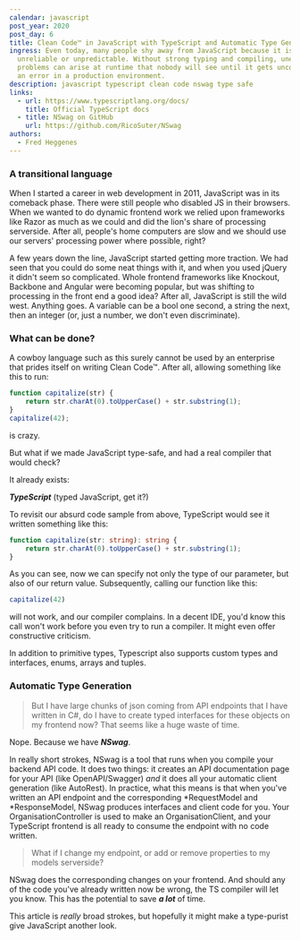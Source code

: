 ```yaml
---
calendar: javascript
post_year: 2020
post_day: 6
title: Clean Code™ in JavaScript with TypeScript and Automatic Type Generation
ingress: Even today, many people shy away from JavaScript because it is seen as
  unreliable or unpredictable. Without strong typing and compiling, unexpected
  problems can arise at runtime that nobody will see until it gets uncovered as
  an error in a production environment.
description: javascript typescript clean code nswag type safe
links:
  - url: https://www.typescriptlang.org/docs/
    title: Official TypeScript docs
  - title: NSwag on GitHub
    url: https://github.com/RicoSuter/NSwag
authors:
  - Fred Heggenes
---
```

### A transitional language

When I started a career in web development in 2011, JavaScript was in its comeback phase. There were still people who disabled JS in their browsers. When we wanted to do dynamic frontend work we relied upon frameworks like Razor as much as we could and did the lion's share of processing serverside. After all, people's home computers are slow and we should use our servers' processing power where possible, right?

A few years down the line, JavaScript started getting more traction. We had seen that you could do some neat things with it, and when you used jQuery it didn't seem so complicated. Whole frontend frameworks like Knockout, Backbone and Angular were becoming popular, but was shifting to processing in the front end a good idea? After all, JavaScript is still the wild west. Anything goes. A variable can be a bool one second, a string the next, then an integer (or, just a number, we don't even discriminate).

### What can be done?

A cowboy language such as this surely cannot be used by an enterprise that prides itself on writing Clean Code™. After all, allowing something like this to run: 
```javascript
function capitalize(str) {
    return str.charAt(0).toUpperCase() + str.substring(1);
}
capitalize(42);
```

is crazy.

But what if we made JavaScript type-safe, and had a real compiler that would check? 

It already exists: 

***TypeScript*** (typed JavaScript, get it?)

To revisit our absurd code sample from above, TypeScript would see it written something like this:

```typescript
function capitalize(str: string): string {
    return str.charAt(0).toUpperCase() + str.substring(1);
}
```

As you can see, now we can specify not only the type of our parameter, but also of our return value. Subsequently, calling our function like this:

```typescript
capitalize(42)
```

will not work, and our compiler complains. In a decent IDE, you'd know this call won't work before you even try to run a compiler. It might even offer constructive criticism.

In addition to primitive types, Typescript also supports custom types and interfaces, enums, arrays and tuples.

### Automatic Type Generation

>But I have large chunks of json coming from API endpoints that I have written in C#, do I have to create typed interfaces for these objects on my frontend now? That seems like a huge waste of time.


Nope. Because we have ***NSwag***. 


In really short strokes, NSwag is a tool that runs when you compile your backend API code. It does two things: it creates an API documentation page for your API (like OpenAPI/Swagger) *and* it does all your automatic client generation (like AutoRest). In practice, what this means is that when you've written an API endpoint and the corresponding *RequestModel and *ResponseModel, NSwag produces interfaces and client code for you. Your OrganisationController is used to make an OrganisationClient, and your TypeScript frontend is all ready to consume the endpoint with no code written.

>What if I change my endpoint, or add or remove properties to my models serverside?

NSwag does the corresponding changes on your frontend. And should any of the code you've already written now be wrong, the TS compiler will let you know. This has the potential to save ***a lot*** of time.

This article is *really* broad strokes, but hopefully it might make a type-purist give JavaScript another look.